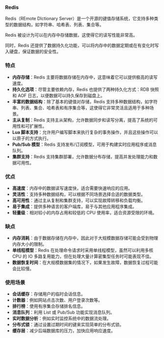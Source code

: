 ### Redis

Redis（REmote DIctionary Server）是一个开源的键值存储系统，它支持多种类型的数据结构，如字符串、哈希表、列表、集合等。

Redis 被设计为可以在内存中存储数据，这使得它的读写性能非常高。

同时，Redis 还提供了数据持久化功能，可以将内存中的数据定期或在有变化时写入硬盘，保证数据的安全性。

### 特点

- **内存存储**：Redis 主要将数据存储在内存中，这意味着它可以提供极高的读写速度。
- **持久化选项**：尽管主要依赖内存，Redis 也提供了两种持久化方式：RDB 快照和 AOF 日志，以便数据可以持久保存到磁盘上。
- **丰富的数据结构**：除了基本的键值对存储，Redis 支持多种数据结构，如字符串、列表、集合、哈希表和有序集合等，这使得它非常灵活且适用于多种场景。
- **主从复制**：Redis 支持主从架构，允许数据同步和读写分离，提高了系统的可用性和可扩展性。
- **Lua 脚本支持**：允许用户编写脚本来执行复杂的事务操作，并且这些操作可以以原子的方式执行。
- **Pub/Sub 模型**：Redis 支持发布/订阅模型，可用于构建实时应用程序或消息队列。
- **集群支持**：Redis 支持集群部署，允许数据分布存储，提高并发处理能力和数据可用性。

### 优点

- **高速度**：内存中的数据读写速度快，适合需要快速响应的应用。
- **灵活性**：支持多种数据结构，可以根据不同场景选择合适的数据类型。
- **高可用性**：通过主从复制和集群支持，可以实现故障转移和负载均衡。
- **易于集成**：提供多种语言的客户端库，易于与其他应用程序集成。
- **轻量级**：相对较小的内存占用和较低的 CPU 使用率，适合资源受限的环境。

### 缺点

- **内存消耗**：由于数据存储在内存中，因此对于大规模数据存储可能会受到物理内存大小的限制。
- **单线程模型**：Redis 在处理命令请求时采用单线程模型，虽然可以利用多核 CPU 的 IO 多路复用能力，但在处理大量计算密集型任务时可能表现不佳。
- **数据恢复时间**：在大规模数据集的情况下，如果发生故障，数据恢复过程可能会比较慢。

### 使用场景

- **会话缓存**：存储用户的临时会话信息。
- **计数器**：例如网站点击次数、用户登录次数等。
- **排行榜**：使用有序集合存储排名信息。
- **消息队列**：利用 List 或 Pub/Sub 功能实现消息队列。
- **实时数据分析**：例如实时监控系统中的数据流处理。
- **分布式锁**：通过设置过期时间的键来实现简单的分布式锁。
- **缓存层**：减少后端数据库的压力，加快应用响应速度。

